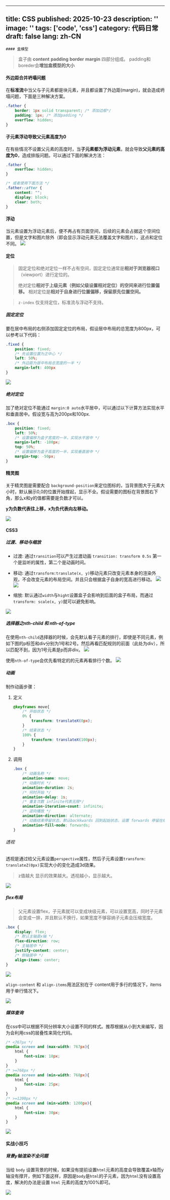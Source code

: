 
---
title: CSS
published: 2025-10-23
description: ''
image: ''
tags: ['code', 'css']
category: 代码日常
draft: false
lang: zh-CN
---
    #### 盒模型

> 盒子由 **content** **padding** **border** **margin** 四部分组成。
> padding和boreder会**增加盒模型的大小**
#### 外边距合并坍塌问题

在**标准流**中当父与子元素都是块元素，并且都设置了外边距(margin)，就会造成坍塌问题，下面是三种解决方案。

```css
.father {
	border: 1px solid transparent; /* 添加边框*/
	padding: 1px; /* 添加padding */
	overflow: hidden;
}
```

#### 子元素浮动导致父元素高度为0

在有些情况不设置父元素的高度时，当**子元素都为浮动元素**，就会导致**父元素的高度为0**，造成排版问题。可以通过下面的解决方法：

```css
.father {
	overflow: hidden;
}

/* 或者使用下面方法 */
.father::after {
    content: "";
    display: block;
    clear: both;
}
```

#### 浮动

当元素设置为浮动元素后，便不再占有页面空间，后续的元素会占据这个空间位置，但是文字和图片除外（即会显示浮动元素无法覆盖文字和图片），这点和定位不同。
![](./assets/IMG-20251022095413953.png)

#### 定位

> 固定定位和绝对定位一样不占有空间，固定定位通常是**相对于浏览器视口**（viewport）进行定位的。
> 
> 绝对定位**相对于上级元素（例如父级设置相对定位）的空间来进行位置偏移。**
> 相对定位是**相对于自身进行位置偏移，保留原先位置空间。**

> `z-index` 仅支持定位，标准流与浮动不支持。
##### 固定定位
要在居中布局的右侧添加固定定位的布局，假设居中布局的总宽度为800px，可以参考以下代码：

```css
.fixed {
	position: fixed;
	/* 先设置位置为正中心 */
	left: 50%;
	/* 外边距为居中布局总宽度的一半 */
	margin-left: 400px
}
```
![](./assets/IMG-20251022095413581.png)

##### 绝对定位

加了绝对定位不能通过 `margin:0 auto`水平居中，可以通过以下计算方法实现水平和垂直居中。假设宽与高为200px和100px.

```css
.box {
	position: fixed;
	left: 50%;
	/* 设置偏移为盒子宽度的一半，实现水平居中 */
	margin-left: -100px;
	top: 50%;
	/* 设置偏移为盒子高度的一半，实现垂直居中 */
	margin-top: -50px;
}
```

#### 精灵图

关于精灵图是需要配合 `background-position`来定位图标的，当背景图大于元素大小时，默认展示0,0的位置开始撑起，显示不全。假设需要的图标在背景图右下角，那么x和y的值都需要是负数才可以。

**y为负数代表往上移，x为负代表向左移动。**

![](./assets/IMG-20251022095456034.png)

#### CSS3

##### 过渡、移动与缩放

- 过渡:
	通过`transition`可以产生过渡动画 `transition: transform 0.5s` 第一个是监听的属性，第二个是动画时间。

- 移动:
  通过`transform:translate(x, y)`移动元素只改变元素本身的渲染外观，不会改变元素的布局空间。并且只会根据盒子自身的宽高进行移动。
![](./assets/IMG-20251022095539883.png)
![](./assets/IMG-20251022095540935.png)


- 缩放:
  默认通过`width`与`hight`设置盒子会影响到后面的盒子布局，而通过`transform: scale(x, y)`就可以避免影响。

![](./assets/IMG-20251022095541769.png)

##### 选择器之nth-child 和 nth-of-type

在使用`nth-child`选择器的时候，会先默认看子元素的排行，即使是不同元素，例如下图的p标签和div分别为1号和2号。然后再看匹配规则的前面（此处为div），所以匹配不到，因为1号元素是p而非div。
![](./assets/IMG-20251022095542934.png)


使用`nth-of-type`会优先看特定的的元素再看排行个数。
![](./assets/IMG-20251022095648637.png)

##### 动画

制作动画步骤：
1. 定义
   ```css
   @keyframes move{
	   /* 开始状态 */
	   0% {
		   transform: translateX(0px);
	   }
	   /* 结束状态 */
	   100% {
		   transform: translateX(100px);
	   }
   }
   ```
2. 调用
	```css
	.box {
		/* 动画名称 */
		animation-name: move;
		/* 动画时长 */
		animation-duration: 2s;
		/* 何时开始 */
		animation-delay: 1s;
		/* 重复次数 infinite代表无限*/
		animation-iteration-count: infinite; 
		/* 逆向播放 */
		animation-direction: alternate;
		/* 动画结束停留状态，默认backkwards 回到起始状态，设置 forwards 停留在结束状态*/
		animation-fill-mode: forwards;
	}
	```
###### 透视

透视是通过给父元素设置`perspective`属性，然后子元素设置`transform: translateZ(0px)`实现大小的变化造成3d效果。

> z值越大 显示的效果越大。透视越小，显示越大。

![](./assets/IMG-20251022095655852.png)

##### flex布局

> 父元素设置flex，子元素就可以变成块级元素，可以设置宽高，同时子元素会变成一排，并且默认不换行，如果宽度不够容纳子元素会压缩宽度。

```css
.box {
	display: flex;
	/* 默认主轴是x轴 */
	flex-direction: row;
	/* 主轴居中 */
	justify-content: center;
	/* 侧轴居中 */
	align-items: center;
}
```

![](./assets/IMG-20251022095656603.png)


`align-content` 和 `align-items`用法区别在于 content用于多行的情况下，items用于单行情况下。

![](./assets/IMG-20251022095657234.png)

##### 媒体查询

在css中可以根据不同分辨率大小设置不同的样式。推荐根据从小到大来编写，因为会利用css的层叠性来简化代码。

```css
/* <767px */
@media screen and (max-width: 767px){
	html {
        font-size: 18px;
	}
}
/* >=768px */
@media screen and (min-width: 768px){
	html {
        font-size: 25px;
	}
}
/* >=1200px */
@media screen and (min-width: 1200px){
	html {
        font-size: 30px;
	}
}
```

![](./assets/IMG-20251022095658019.png)


#### 实战小技巧

##### 背景y轴渲染不全问题

当给 `body` 设置背景的时候，如果没有提前设置`html`元素的高度会导致覆盖x轴而y轴没有撑开，例如下面这样，原因是`body`是`html`的子元素，因为`html`没有设置高度，解决的办法是设置 `html` 元素的高度为100%即可。

![](./assets/IMG-20251022095658712.png)
